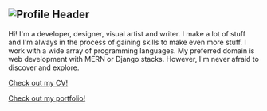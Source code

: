 ## ![Profile Header](https://i.ibb.co/wQxqNtk/Beige-Cream-Digital-Marketer-Profile-Header-Banner-Linkedin.gif)

Hi! I'm a developer, designer, visual artist and writer. I make a lot of stuff and I'm always in the process of gaining skills to make even more stuff. I work with a wide array of programming languages. My preferred domain is web development with MERN or Django stacks. However, I'm never afraid to discover and explore.

[Check out my CV!](https://github.com/akpekig/akpekig/blob/main/cv.pdf)

[Check out my portfolio!](https://akpekig.github.io/)
